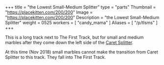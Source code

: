 +++
title = "the Lowest Small-Medium Splitter"
type = "parts"
Thumbnail = "https://placekitten.com/200/200"
Image = "https://placekitten.com/200/200"
Description = "the Lowest Small-Medium Splitter"
weight = 0525
workers = [
    "candy_mama"
]
Aliases = [
    "/p/tlsms"
]
+++

This is a long track next to The First Track, but for small and medium marbles after they come down the left side of the [Caret Splitter](/p/cs/).

At this time (Nov 2018) small marbles cannot make the transition from Caret Splitter to this track.  They fall into The First Track.